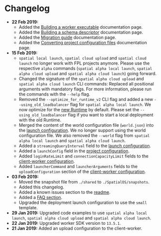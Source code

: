 # Changelog

* **22 Feb 2019:**
  * Added the [Building a worker executable](build-process/worker-build-process.md) documentation page.
  * Added the [Building a schema descriptor](build-process/schema-descriptor-build-process.md) documentation page.
  * Added the [Migration guide](migration-guide/migration-guide-master-page.md) documentation page.
  * Added the [Converting project configuration files](migration-guide/configs-conversion-guide.md) documentation page.
* **15 Feb 2019:**
  * `spatial local launch`, `spatial cloud upload` and `spatial cloud launch` no longer work with FPL projects anymore. Please use the respective `alpha` commands (`spatial alpha local launch`, `spatial alpha cloud upload` and `spatial alpha cloud launch`) going forward.
  * Changed the signature of the `spatial alpha cloud upload` and `spatial alpha cloud launch` CLI commands: Replaced all positional arguments with mandatory flags. For more information, please run the commands with the `--help` flag.
  * Removed the `--optimize_for_runtime_v2` CLI flag and added a new `--using_old_loadbalancer` flag for `spatial alpha local launch`. We now optimize for the [new Runtime](https://docs.improbable.io/reference/latest/releases/upgrade-guides/upgrade-runtime) by default. Please set the `--using_old_loadbalancer` flag if you want to start a local deployment with the old Runtime.
  * Merged the content of the world configuration file (`world.json`) into the [launch configuration](reference/launch-configuration.md). We no longer support using the world configuration file. We also removed the `--world` flag from `spatial alpha local launch` and `spatial alpha cloud launch`.
  * Added a `streamingQueryInterval` field to the [launch configuration](reference/launch-configuration.md).
  * Added a `launchConfig` field in the [project configuration](reference/project-configuration.md).
  * Added `loginRateLimit` and `connectionCapacityLimit` fields to the [client-worker configuration](reference/client-worker-configuration.md).
  * Added `launcherCommand` and `launcherArguments` fields to the `uploadConfiguration` section of the [client-worker configuration](reference/client-worker-configuration.md).
* **03 Feb 2019:** 
  * Moved the snapshot file from `./shared`  to `./SpatialOS/snapshots`.
  * Added this changelog.
  * Added a known issues section to the [readme](../README.md#known-issues).
  * Added a [FAQ section](migration-guide/faq.md).
  * Upgraded the deployment launch configuration to use the `small` template.
* **29 Jan 2019:** Upgraded code examples to use `spatial alpha local launch`, `spatial alpha cloud upload` and `spatial alpha cloud launch`.
* **22 Jan 2019:** Upgraded worker SDK version to `13.5.1`.
* **21 Jan 2019:** Added an upload configuration to the client-worker.
